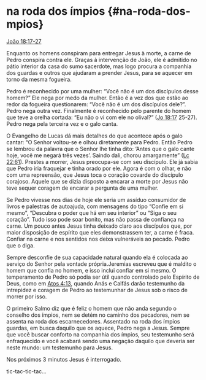 # na roda dos ímpios {#na-roda-dos-mpios}

[João 18:17-27](http://bibliaonline.com.br/acf/jo/18/17-27)

Enquanto os homens conspiram para entregar Jesus à morte, a carne de Pedro conspira contra ele. Graças à intervenção de João, ele é admitido no pátio interior da casa do sumo sacerdote, mas logo procura a companhia dos guardas e outros que ajudaram a prender Jesus, para se aquecer em torno da mesma fogueira.

Pedro é reconhecido por uma mulher: “Você não é um dos discípulos desse homem?” Ele nega por medo da mulher. Então é a vez dos que estão ao redor da fogueira questionarem: “Você não é um dos discípulos dele?”. Pedro nega outra vez. Finalmente é reconhecido pelo parente do homem que teve a orelha cortada: “Eu não o vi com ele no olival?” ([Jo 18:17](http://bibliaonline.com.br/acf/jo/18/17) 25-27). Pedro nega pela terceira vez e o galo canta.

O Evangelho de Lucas dá mais detalhes do que acontece após o galo cantar: “O Senhor voltou-se e olhou diretamente para Pedro. Então Pedro se lembrou da palavra que o Senhor lhe tinha dito: ‘Antes que o galo cante hoje, você me negará três vezes’. Saindo dali, chorou amargamente” ([Lc 22:61](http://bibliaonline.com.br/acf/lc/22/61)). Prestes a morrer, Jesus preocupa-se com seu discípulo. Ele já sabia que Pedro iria fraquejar e tinha orado por ele. Agora é com o olhar, e não com uma repreensão, que Jesus toca o coração covarde do discípulo corajoso. Aquele que se dizia disposto a encarar a morte por Jesus não teve sequer coragem de encarar a pergunta de uma mulher.

Se Pedro vivesse nos dias de hoje ele seria um assíduo consumidor de livros e palestras de autoajuda, com mensagens do tipo “Confie em si mesmo”, “Descubra o poder que há em seu interior” ou “Siga o seu coração”. Tudo isso pode soar bonito, mas não passa de confiança na carne. Um pouco antes Jesus tinha deixado claro aos discípulos que, por maior disposição de espírito que eles demonstrassem ter, a carne é fraca. Confiar na carne e nos sentidos nos deixa vulneráveis ao pecado. Pedro que o diga.

Sempre desconfie de sua capacidade natural quando ela é colocada ao serviço do Senhor pela vontade própria.Jeremias escreveu que é maldito o homem que confia no homem, e isso inclui confiar em si mesmo. O temperamento de Pedro só podia ser útil quando controlado pelo Espírito de Deus, como em [Atos 4:13](http://bibliaonline.com.br/acf/atos/4/13), quando Anás e Caifás darão testemunho da intrepidez e coragem de Pedro ao testemunhar de Jesus sob o risco de morrer por isso.

O primeiro Salmo diz que é feliz o homem que não anda segundo o conselho dos ímpios, nem se detém no caminho dos pecadores, nem se assenta na roda dos escarnecedores. Assentado na roda dos ímpios guardas, em busca daquilo que os aquece, Pedro nega a Jesus. Sempre que você buscar conforto na companhia dos ímpios, seu testemunho será enfraquecido e você acabará sendo uma negação daquilo que deveria ser neste mundo: um testemunho para Jesus.

Nos próximos 3 minutos Jesus é interrogado.

tic-tac-tic-tac...